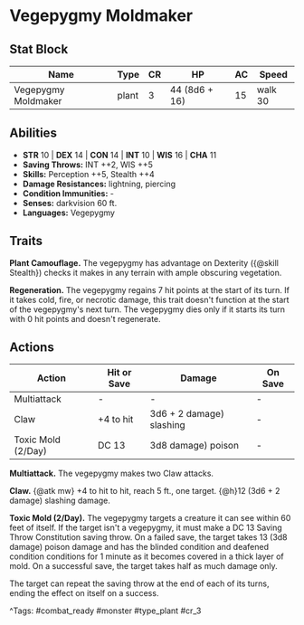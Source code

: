 # Vegepygmy Moldmaker

## Stat Block

| Name | Type | CR | HP | AC | Speed |
|------|------|----|----|----|-------|
| Vegepygmy Moldmaker | plant | 3 | 44 (8d6 + 16) | 15 | walk 30 |

## Abilities

- **STR** 10 | **DEX** 14 | **CON** 14 | **INT** 10 | **WIS** 16 | **CHA** 11
- **Saving Throws:** INT ++2, WIS ++5  
- **Skills:** Perception ++5, Stealth ++4  
- **Damage Resistances:** lightning, piercing  
- **Condition Immunities:** -  
- **Senses:** darkvision 60 ft.  
- **Languages:** Vegepygmy

## Traits

**Plant Camouflage.** The vegepygmy has advantage on Dexterity ({@skill Stealth}) checks it makes in any terrain with ample obscuring vegetation.

**Regeneration.** The vegepygmy regains 7 hit points at the start of its turn. If it takes cold, fire, or necrotic damage, this trait doesn't function at the start of the vegepygmy's next turn. The vegepygmy dies only if it starts its turn with 0 hit points and doesn't regenerate.


## Actions

| Action | Hit or Save | Damage | On Save |
|--------|--------------|--------|----------|
| Multiattack | - | - | - |
| Claw | +4 to hit | 3d6 + 2 damage) slashing | - |
| Toxic Mold (2/Day) | DC 13 | 3d8 damage) poison | - |

**Multiattack.** The vegepygmy makes two Claw attacks.

**Claw.** {@atk mw} +4 to hit to hit, reach 5 ft., one target. {@h}12 (3d6 + 2 damage) slashing damage.

**Toxic Mold (2/Day).** The vegepygmy targets a creature it can see within 60 feet of itself. If the target isn't a vegepygmy, it must make a DC 13 Saving Throw Constitution saving throw. On a failed save, the target takes 13 (3d8 damage) poison damage and has the blinded condition and deafened condition conditions for 1 minute as it becomes covered in a thick layer of mold. On a successful save, the target takes half as much damage only.

The target can repeat the saving throw at the end of each of its turns, ending the effect on itself on a success.


^Tags: #combat_ready #monster #type_plant #cr_3